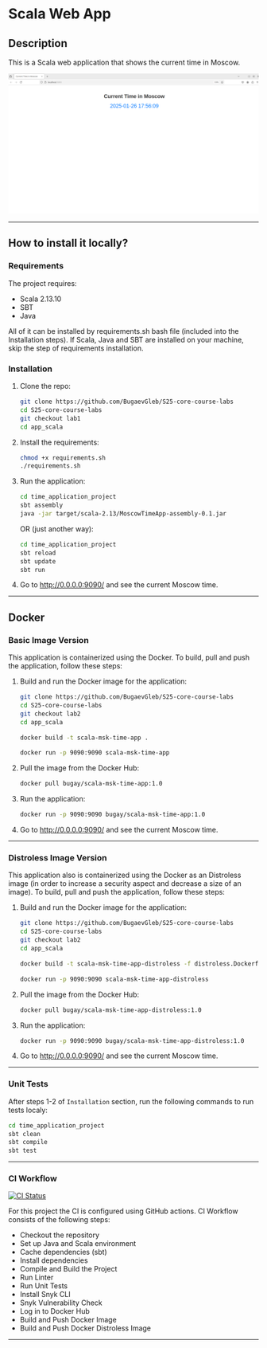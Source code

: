 # Scala Web App

## Description

This is a Scala web application that shows the current time in Moscow.

![Web page](images/web_page.png)

-----

## How to install it locally?

### Requirements

The project requires:

- Scala 2.13.10
- SBT
- Java

All of it can be installed by requirements.sh bash file (included into the Installation steps). If Scala, Java and SBT are installed on your machine, skip the step of requirements installation.

### Installation

1. Clone the repo:

   ```bash
   git clone https://github.com/BugaevGleb/S25-core-course-labs
   cd S25-core-course-labs
   git checkout lab1
   cd app_scala
   ```

2. Install the requirements:

   ```bash
   chmod +x requirements.sh
   ./requirements.sh
   ```

3. Run the application:

   ```bash
   cd time_application_project
   sbt assembly
   java -jar target/scala-2.13/MoscowTimeApp-assembly-0.1.jar
   ```

   OR (just another way):

   ```bash
   cd time_application_project
   sbt reload
   sbt update
   sbt run
   ```

4. Go to <http://0.0.0.0:9090/> and see the current Moscow time.

-----

## Docker

### Basic Image Version

This application is containerized using the Docker. To build, pull and push the application, follow these steps:

1. Build and run the Docker image for the application:

   ```bash
   git clone https://github.com/BugaevGleb/S25-core-course-labs
   cd S25-core-course-labs
   git checkout lab2
   cd app_scala
   ```

   ```bash
   docker build -t scala-msk-time-app .
   ```

   ```bash
   docker run -p 9090:9090 scala-msk-time-app
   ```

2. Pull the image from the Docker Hub:

   ```bash
   docker pull bugay/scala-msk-time-app:1.0
   ```

3. Run the application:

   ```bash
   docker run -p 9090:9090 bugay/scala-msk-time-app:1.0
   ```

4. Go to <http://0.0.0.0:9090/> and see the current Moscow time.

-----

### Distroless Image Version

This application also is containerized using the Docker as an Distroless image (in order to increase a security aspect and decrease a size of an image). To build, pull and push the application, follow these steps:

1. Build and run the Docker image for the application:

   ```bash
   git clone https://github.com/BugaevGleb/S25-core-course-labs
   cd S25-core-course-labs
   git checkout lab2
   cd app_scala
   ```

   ```bash
   docker build -t scala-msk-time-app-distroless -f distroless.Dockerfile .
   ```

   ```bash
   docker run -p 9090:9090 scala-msk-time-app-distroless
   ```

2. Pull the image from the Docker Hub:

   ```bash
   docker pull bugay/scala-msk-time-app-distroless:1.0
   ```

3. Run the application:

   ```bash
   docker run -p 9090:9090 bugay/scala-msk-time-app-distroless:1.0
   ```

4. Go to <http://0.0.0.0:9090/> and see the current Moscow time.

-----

### Unit Tests

After steps 1-2 of `Installation` section, run the following commands to run tests localy:

```bash
cd time_application_project
sbt clean
sbt compile
sbt test
```

-----

### CI Workflow

[![CI Status](https://github.com/BugaevGleb/S25-core-course-labs/actions/workflows/ci.yml/badge.svg)](https://github.com/BugaevGleb/S25-core-course-labs/actions)

For this project the CI is configured using GitHub actions. CI Workflow consists of the following steps:

- Checkout the repository
- Set up Java and Scala environment
- Cache dependencies (sbt)
- Install dependencies
- Compile and Build the Project
- Run Linter
- Run Unit Tests
- Install Snyk CLI
- Snyk Vulnerability Check
- Log in to Docker Hub
- Build and Push Docker Image
- Build and Push Docker Distroless Image

-----

